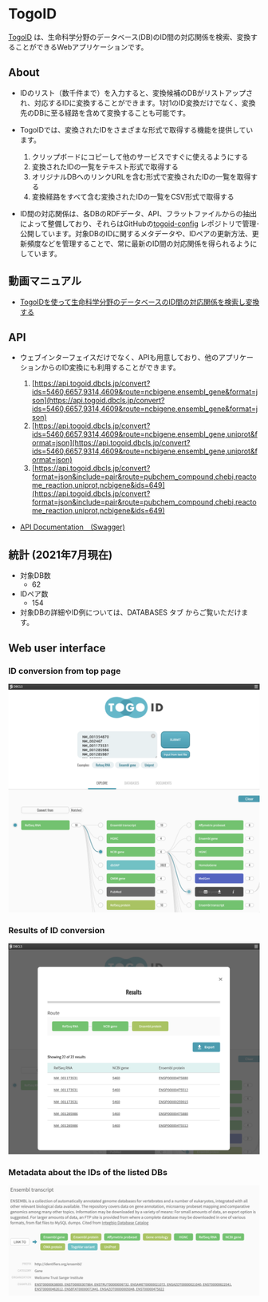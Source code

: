 # TogoID

[TogoID](https://togoid.dbcls.jp/) は、生命科学分野のデータベース(DB)のID間の対応関係を検索、変換することができるWebアプリケーションです。

## About
- IDのリスト（数千件まで）を入力すると、変換候補のDBがリストアップされ、対応するIDに変換することができます。1対1のID変換だけでなく、変換先のDBに至る経路を含めて変換することも可能です。

- TogoIDでは、変換されたIDをさまざまな形式で取得する機能を提供しています。
    1. クリップボードにコピーして他のサービスですぐに使えるようにする
    2. 変換されたIDの一覧をテキスト形式で取得する
    3. オリジナルDBへのリンクURLを含む形式で変換されたIDの一覧を取得する
    4. 変換経路をすべて含む変換されたIDの一覧をCSV形式で取得する

- ID間の対応関係は、各DBのRDFデータ、API、フラットファイルからの抽出によって整備しており、それらはGitHubの[togoid-config](https://github.com/dbcls/togoid-config/) レポジトリで管理･公開しています。対象DBのIDに関するメタデータや、IDペアの更新方法、更新頻度などを管理することで、常に最新のID間の対応関係を得られるようにしています。

## 動画マニュアル
- [TogoIDを使って生命科学分野のデータベースのID間の対応関係を検索し変換する](https://youtu.be/xxkVEtJMW2k)


## API
- ウェブインターフェイスだけでなく、APIも用意しており、他のアプリケーションからのID変換にも利用することができます。
    1. [https://api.togoid.dbcls.jp/convert?ids=5460,6657,9314,4609&route=ncbigene,ensembl_gene&format=json](https://api.togoid.dbcls.jp/convert?ids=5460,6657,9314,4609&route=ncbigene,ensembl_gene&format=json)
    2. [https://api.togoid.dbcls.jp/convert?ids=5460,6657,9314,4609&route=ncbigene,ensembl_gene,uniprot&format=json](https://api.togoid.dbcls.jp/convert?ids=5460,6657,9314,4609&route=ncbigene,ensembl_gene,uniprot&format=json)
    3. [https://api.togoid.dbcls.jp/convert?format=json&include=pair&route=pubchem_compound,chebi,reactome_reaction,uniprot,ncbigene&ids=649](https://api.togoid.dbcls.jp/convert?format=json&include=pair&route=pubchem_compound,chebi,reactome_reaction,uniprot,ncbigene&ids=649)

- [API Documentation　(Swagger)](https://togoid.dbcls.jp/apidoc/)

## 統計 (2021年7月現在)
- 対象DB数 
    - 62
- IDペア数
    - 154
- 対象DBの詳細やID例については、DATABASES タブ からご覧いただけます。 

## Web user interface

### ID conversion from top page

![Fig-1](https://raw.githubusercontent.com/dbcls/website/master/services/images/TogoID_fig-1_20210707.png)

### Results of ID conversion

![Fig-2](https://raw.githubusercontent.com/dbcls/website/master/services/images/TogoID_fig-2_20210707.png)

### Metadata about the IDs of the listed DBs

![Fig-3](https://raw.githubusercontent.com/dbcls/website/master/services/images/TogoID_fig-3_20210707.png)
